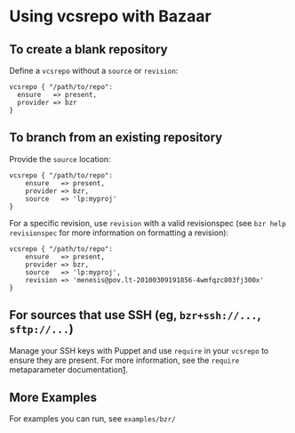 Using vcsrepo with Bazaar
=========================

To create a blank repository
----------------------------

Define a `vcsrepo` without a `source` or `revision`:

    vcsrepo { "/path/to/repo":
      ensure   => present,
      provider => bzr
    }

To branch from an existing repository
-------------------------------------

Provide the `source` location:

    vcsrepo { "/path/to/repo":
        ensure   => present,
        provider => bzr,
        source   => 'lp:myproj'
    }

For a specific revision, use `revision` with a valid revisionspec
(see `bzr help revisionspec` for more information on formatting a revision):

    vcsrepo { "/path/to/repo":
        ensure   => present,
        provider => bzr,
        source   => 'lp:myproj',
        revision => 'menesis@pov.lt-20100309191856-4wmfqzc803fj300x'
    }

For sources that use SSH (eg, `bzr+ssh://...`, `sftp://...`)
------------------------------------------------------------

Manage your SSH keys with Puppet and use `require` in your `vcsrepo`
to ensure they are present.  For more information, see the `require`
metaparameter documentation[1].

More Examples
-------------

For examples you can run, see `examples/bzr/`

[1]: http://docs.puppetlabs.com/references/stable/metaparameter.html#require
